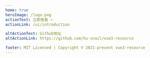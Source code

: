 ```yaml
---
home: true
heroImage: /logo.png
actionText: 立即查看 →
actionLink: /ui/introduction

altActionText: Github地址
altActionLink: https://github.com/hu-snail/vue3-resource

footer: MIT Licensed | Copyright © 2021-present vue3-resource
---
```

